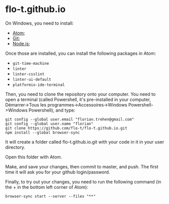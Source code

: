 # flo-t.github.io

On Windows, you need to install:
* [Atom](https://atom.io/);
* [Git](https://git-scm.com/);
* [Node.js](https://nodejs.org/);

Once those are installed, you can install the following packages in Atom:
* `git-time-machine`
* `linter`
* `linter-csslint`
* `linter-ui-default`
* `platformio-ide-terminal`

Then, you need to clone the repository onto your computer. You need to open a terminal (called Powershell, it's pre-installed in your computer, Démarrer->Tous les programmes->Accessoires->Windows Powershell->Windows Powershell), and type:
```
git config --global user.email "florian.trehen@gmail.com"
git config --global user.name "florian"
git clone https://github.com/flo-t/flo-t.github.io.git
npm install --global browser-sync
```

It will create a folder called flo-t.github.io.git with your code in it in your user directory.

Open this folder with Atom.

Make, and save your changes, then commit to master, and push. The first time it will ask you for your github login/password.

Finally, to try out your changes, you need to run the following command (in the + in the bottom left corner of Atom):
```
browser-sync start --server --files "**"
```
